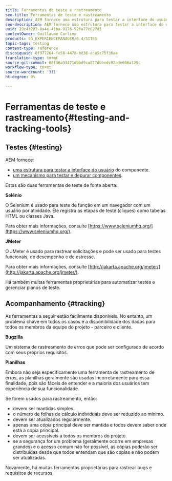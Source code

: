 ```yaml
---
title: Ferramentas de teste e rastreamento
seo-title: Ferramentas de teste e rastreamento
description: AEM fornece uma estrutura para testar a interface do usuário do componente e um mecanismo para testar e depurar componentes
seo-description: AEM fornece uma estrutura para testar a interface do usuário do componente e um mecanismo para testar e depurar componentes
uuid: 29c43202-0a4e-41ba-9176-92fa77c627d5
contentOwner: Guillaume Carlino
products: SG_EXPERIENCEMANAGER/6.4/SITES
topic-tags: testing
content-type: reference
discoiquuid: 0f977264-fe58-4478-bd38-aca5c75f36aa
translation-type: tm+mt
source-git-commit: 60f36a33471dbbd9ca877dbbedc82ade606a125c
workflow-type: tm+mt
source-wordcount: '311'
ht-degree: 0%

---
```



# Ferramentas de teste e rastreamento{#testing-and-tracking-tools}

## Testes {#testing}

AEM fornece:

* [uma estrutura para testar a interface do usuário](/help/sites-developing/hobbes.md) do componente.
* [um mecanismo para testar e depurar componentes](/help/sites-developing/developer-mode.md).

Estas são duas ferramentas de teste de fonte aberta:

**Selênio**

O Selenium é usado para teste de função em um navegador com um usuário por atividade. Ele registra as etapas de teste (cliques) como tabelas HTML ou classes Java.

Para obter mais informações, consulte [https://www.seleniumhq.org/](https://www.seleniumhq.org/).

**JMeter**

O JMeter é usado para rastrear solicitações e pode ser usado para testes funcionais, de desempenho e de estresse.

Para obter mais informações, consulte [http://jakarta.apache.org/jmeter/](http://jakarta.apache.org/jmeter/).

Há também muitas ferramentas proprietárias para automatizar testes e gerenciar planos de teste.

## Acompanhamento {#tracking}

As ferramentas a seguir estão facilmente disponíveis. No entanto, um problema chave em todos os casos é a disponibilidade dos dados para todos os membros da equipe do projeto - parceiro e cliente.

**Bugzilla**

Um sistema de rastreamento de erros que pode ser configurado de acordo com seus próprios requisitos.

**Planilhas**

Embora não seja especificamente uma ferramenta de rastreamento de erros, as planilhas geralmente são usadas incorretamente para essa finalidade, pois são fáceis de entender e a maioria dos usuários tem experiência de sua funcionalidade.

Se forem usados para rastreamento, então:

* devem ser mantidas simples.
* o número de folhas de cálculo individuais deve ser reduzido ao mínimo.
* devem ser atualizados regularmente.
* apenas uma cópia principal deve ser mantida e todos devem saber onde está a cópia principal.
* devem ser acessíveis a todos os membros do projeto.
* se a segurança for um problema (geralmente ocorre em empresas grandes) e o acesso comum não for possível, as cópias poderão ser distribuídas desde que todos entendam que são cópias e não podem ser atualizadas.

Novamente, há muitas ferramentas proprietárias para rastrear bugs e requisitos de recursos.
